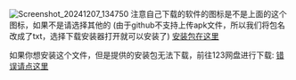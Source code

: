 ![Screenshot_20241207_134750](https://github.com/user-attachments/assets/34567137-08af-4412-81f0-a8d05c7133af)
注意自己下载的软件的图标是不是上面的这个图标，如果不是请选择其他的
(由于github不支持上传apk文件，所以我们将包名改成了txt，选择下载安装器打开就可以安装了)
[安装包在这里](https://github.com/user-attachments/files/18284297/_5.0_20241112_170846.txt)



如果你想安装这个文件，但是提供的安装包无法下载，前往123网盘进行下载:
[错误请点这里](https://www.123684.com/s/c8T9jv-B2xb)